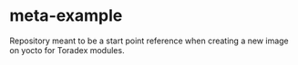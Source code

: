 # meta-example
Repository meant to be a start point reference when creating a new image on yocto for Toradex modules.

